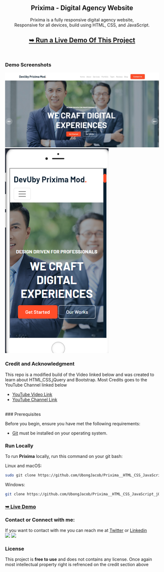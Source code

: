 <div align="center">
  <h2 align="center">Prixima - Digital Agency Website</h2>

  Prixima is a fully responsive digital agency website, <br />Responsive for all devices, build using HTML, CSS, and JavaScript.

  ## <a href="https://ubongjacob.github.io/Prixima__HTML_CSS_JavaScript_jQuery_BootStrap"><strong>➥ Run a Live Demo Of This Project </strong></a>

</div>

<br />

### Demo Screenshots

<div background-color="red" >
<img src="./demo-images/prixima-desktop.png" alt="Desktop Demo">
<br/>
<img src="./demo-images/prixima-mobile.png" alt="Mobile Demo">
</div>

### Credit and Acknowledgment
This repo is a modified build of the Video linked below and was created to learn about HTML,CSS,jQuery and Bootstrap. Most Credits goes to the YouTube Channel linked below 

 - [YouTube Video Link](https://www.youtube.com/watch?v=w2zix0oYyE8&t=34s)
 - [YouTube Channel Link](https://www.youtube.com/c/SA7MAN)

<br/>
### Prerequisites

Before you begin, ensure you have met the following requirements:

* [Git](https://git-scm.com/downloads "Download Git") must be installed on your operating system.

### Run Locally

To run **Prixima** locally, run this command on your git bash:

Linux and macOS:

```bash
sudo git clone https://github.com/UbongJacob/Prixima__HTML_CSS_JavaScript_jQuery_BootStrap.git
```

Windows:

```bash
git clone https://github.com/UbongJacob/Prixima__HTML_CSS_JavaScript_jQuery_BootStrap.git
```

### <a href="https://ubongjacob.github.io/Prixima__HTML_CSS_JavaScript_jQuery_BootStrap"><strong>➥ Live Demo</strong></a>

### Contact or Connect with me:

If you want to contact with me you can reach me at [Twitter](https://www.twitter.com/ubonggjacob) or [Linkedin](https://www.linkedin.com/in/ubonggjacob)
<br />
 <a href = "https://www.linkedin.com/in/ubonggjacob"><img src="https://img.icons8.com/fluent/48/000000/linkedin.png"/></a> 
  <a href = "https://twitter.com/UbonggJacob"><img src="https://img.icons8.com/fluent/48/000000/twitter.png"/></a> 

### License

This project is **free to use** and does not contains any license. Once again most intellectual property right is refrenced on the credit section above

 
